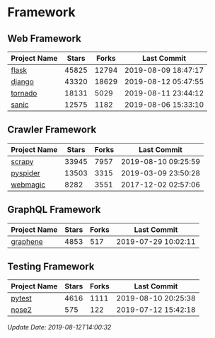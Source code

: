 # Framework

## Web Framework

| Project Name | Stars | Forks | Last Commit |
| ------------ | ----- | ----- | ----------- |
| [flask](https://github.com/pallets/flask) | 45825 | 12794 | 2019-08-09 18:47:17 |
| [django](https://github.com/django/django) | 43320 | 18629 | 2019-08-12 05:47:55 |
| [tornado](https://github.com/tornadoweb/tornado) | 18131 | 5029 | 2019-08-11 23:44:12 |
| [sanic](https://github.com/huge-success/sanic) | 12575 | 1182 | 2019-08-06 15:33:10 |

## Crawler Framework

| Project Name | Stars | Forks | Last Commit |
| ------------ | ----- | ----- | ----------- |
| [scrapy](https://github.com/scrapy/scrapy) | 33945 | 7957 | 2019-08-10 09:25:59 |
| [pyspider](https://github.com/binux/pyspider) | 13503 | 3315 | 2019-03-09 23:50:28 |
| [webmagic](https://github.com/code4craft/webmagic) | 8282 | 3551 | 2017-12-02 02:57:06 |

## GraphQL Framework

| Project Name | Stars | Forks | Last Commit |
| ------------ | ----- | ----- | ----------- |
| [graphene](https://github.com/graphql-python/graphene) | 4853 | 517 | 2019-07-29 10:02:11 |

## Testing Framework

| Project Name | Stars | Forks | Last Commit |
| ------------ | ----- | ----- | ----------- |
| [pytest](https://github.com/pytest-dev/pytest) | 4616 | 1111 | 2019-08-10 20:25:38 |
| [nose2](https://github.com/nose-devs/nose2) | 575 | 122 | 2019-07-12 15:42:18 |

*Update Date: 2019-08-12T14:00:32*